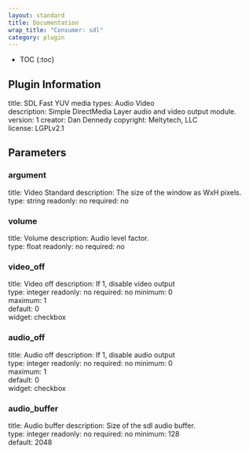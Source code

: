 ```yaml
---
layout: standard
title: Documentation
wrap_title: "Consumer: sdl"
category: plugin
---
```

* TOC
{:toc}

## Plugin Information

title: SDL Fast YUV
media types:
Audio  Video  
description: Simple DirectMedia Layer audio and video output module.
version: 1
creator: Dan Dennedy
copyright: Meltytech, LLC  
license: LGPLv2.1  

## Parameters

### argument

title: Video Standard  description:
The size of the window as WxH pixels.  
type: string
readonly: no
required: no

### volume

title: Volume  description:
Audio level factor.  
type: float
readonly: no
required: no

### video_off

title: Video off  description:
If 1, disable video output  
type: integer
readonly: no
required: no
minimum: 0  
maximum: 1  
default: 0  
widget: checkbox  

### audio_off

title: Audio off  description:
If 1, disable audio output  
type: integer
readonly: no
required: no
minimum: 0  
maximum: 1  
default: 0  
widget: checkbox  

### audio_buffer

title: Audio buffer  description:
Size of the sdl audio buffer.  
type: integer
readonly: no
required: no
minimum: 128  
default: 2048  


